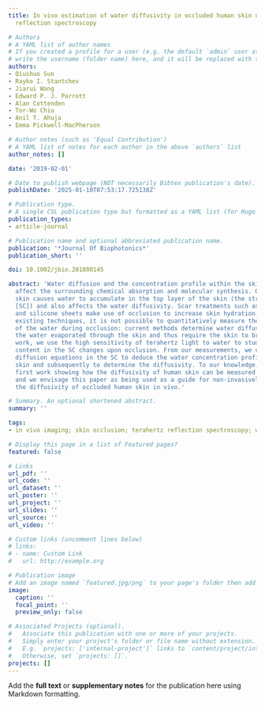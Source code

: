 ```yaml
---
title: In vivo estimation of water diffusivity in occluded human skin using terahertz
  reflection spectroscopy

# Authors
# A YAML list of author names
# If you created a profile for a user (e.g. the default `admin` user at `content/authors/admin/`), 
# write the username (folder name) here, and it will be replaced with their full name and linked to their profile.
authors:
- Qiushuo Sun
- Rayko I. Stantchev
- Jiarui Wang
- Edward P. J. Parrott
- Alan Cottenden
- Tor-Wo Chiu
- Anil T. Ahuja
- Emma Pickwell-MacPherson

# Author notes (such as 'Equal Contribution')
# A YAML list of notes for each author in the above `authors` list
author_notes: []

date: '2019-02-01'

# Date to publish webpage (NOT necessarily Bibtex publication's date).
publishDate: '2025-01-10T07:53:17.725138Z'

# Publication type.
# A single CSL publication type but formatted as a YAML list (for Hugo requirements).
publication_types:
- article-journal

# Publication name and optional abbreviated publication name.
publication: '*Journal Of Biophotonics*'
publication_short: ''

doi: 10.1002/jbio.201800145

abstract: 'Water diffusion and the concentration profile within the skin significantly
  affect the surrounding chemical absorption and molecular synthesis. Occluding the
  skin causes water to accumulate in the top layer of the skin (the stratum corneum
  [SC]) and also affects the water diffusivity. Scar treatments such as silicone gel
  and silicone sheets make use of occlusion to increase skin hydration. However with
  existing techniques, it is not possible to quantitatively measure the diffusivity
  of the water during occlusion: current methods determine water diffusivity by measuring
  the water evaporated through the skin and thus require the skin to breathe. In this
  work, we use the high sensitivity of terahertz light to water to study how the water
  content in the SC changes upon occlusion. From our measurements, we can solve the
  diffusion equations in the SC to deduce the water concentration profile in occluded
  skin and subsequently to determine the diffusivity. To our knowledge, this is the
  first work showing how the diffusivity of human skin can be measured during occlusion
  and we envisage this paper as being used as a guide for non-invasively determining
  the diffusivity of occluded human skin in vivo.'

# Summary. An optional shortened abstract.
summary: ''

tags:
- in vivo imaging; skin occlusion; terahertz reflection spectroscopy; water diffusivity

# Display this page in a list of Featured pages?
featured: false

# Links
url_pdf: ''
url_code: ''
url_dataset: ''
url_poster: ''
url_project: ''
url_slides: ''
url_source: ''
url_video: ''

# Custom links (uncomment lines below)
# links:
# - name: Custom Link
#   url: http://example.org

# Publication image
# Add an image named `featured.jpg/png` to your page's folder then add a caption below.
image:
  caption: ''
  focal_point: ''
  preview_only: false

# Associated Projects (optional).
#   Associate this publication with one or more of your projects.
#   Simply enter your project's folder or file name without extension.
#   E.g. `projects: ['internal-project']` links to `content/project/internal-project/index.md`.
#   Otherwise, set `projects: []`.
projects: []
---
```


Add the **full text** or **supplementary notes** for the publication here using Markdown formatting.
